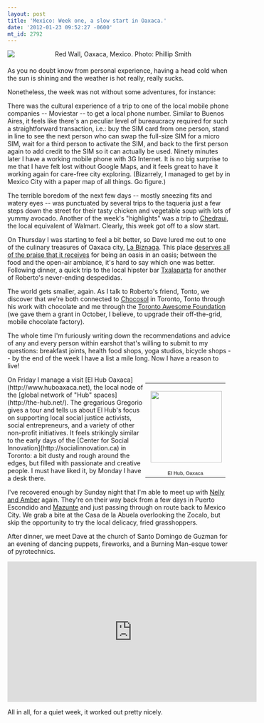 ```yaml
---
layout: post
title: 'Mexico: Week one, a slow start in Oaxaca.'
date: '2012-01-23 09:52:27 -0600'
mt_id: 2792
---
```

<img src="http://src.sencha.io/https://lh4.googleusercontent.com/-G2vreOUW5Yg/Tx0Dq4-fjbI/AAAAAAAAAbE/Qeb2DIrAj5k/s640/Red%252520wall.jpg" alt="Red Wall, Oaxaca, Mexico. Photo: Phillip Smith" style="text-align: center; display: block; margin: 0 auto 20px;" />

As you no doubt know from personal experience, having a head cold when the sun is shining and the weather is hot really, really sucks.

Nonetheless, the week was not without some adventures, for instance:

There was the cultural experience of a trip to one of the local mobile phone companies -- Moviestar -- to get a local phone number. Similar to Buenos Aires, it feels like there's an peculiar level of bureaucracy required for such a straightforward transaction, i.e.: buy the SIM card from one person, stand in line to see the next person who can swap the full-size SIM for a micro SIM, wait for a third person to activate the SIM, and back to the first person again to add credit to the SIM so it can actually be used. Ninety minutes later I have a working mobile phone with 3G Internet. It is no big surprise to me that I have felt lost without Google Maps, and it feels great to have it working again for care-free city exploring. (Bizarrely, I managed to get by in Mexico City with a paper map of all things. Go figure.)

The terrible boredom of the next few days -- mostly sneezing fits and watery eyes -- was punctuated by several trips to the taqueria just a few steps down the street for their tasty chicken and vegetable soup with lots of yummy avocado. Another of the week's "highlights" was a trip to [Chedraui](http://www.chedraui.com.mx/), the local equivalent of Walmart. Clearly, this week got off to a slow start.

On Thursday I was starting to feel a bit better, so Dave lured me out to one of the culinary treasures of Oaxaca city, [La Biznaga](http://www.tripadvisor.com/Restaurant_Review-g150801-d814834-Reviews-La_biznaga-Oaxaca_Pacific_Coast.html). This place [deserves all of the praise that it receives](http://travel.nytimes.com/2012/01/15/travel/36-hours-oaxaca-mexico.html) for being an oasis in an oasis; between the food and the open-air ambiance, it's hard to say which one was better. Following dinner, a quick trip to the local hipster bar [Txalaparta](https://www.facebook.com/txalapartabar) for another of Roberto's never-ending despedidas.

The world gets smaller, again. As I talk to Roberto's friend, Tonto, we discover that we're both connected to [Chocosol](http://chocosol.posterous.com/) in Toronto, Tonto through his work with chocolate and me through the [Toronto Awesome Foundation](http://www.thestar.com/news/article/1107627--toronto-awesome-has-a-bunch-of-great-ideas-and-some-duds) (we gave them a grant in October, I believe, to upgrade their off-the-grid, mobile chocolate factory).

The whole time I'm furiously writing down the recommendations and advice of any and every person within earshot that's willing to submit to my questions: breakfast joints, health food shops, yoga studios, bicycle shops -- by the end of the week I have a list a mile long. Now I have a reason to live!

<table style="width:194px;float: right;"><tr><td align="center" style="height:194px;background:url(https://picasaweb.google.com/s/c/transparent_album_background.gif) no-repeat left"><a href="https://picasaweb.google.com/phillipadsmith/ElHubOaxaca?authuser=0&feat=embedwebsite"><img src="https://lh4.googleusercontent.com/-VUZzC1b6dMA/Txz7GCSEUPE/AAAAAAAAAa4/U-m3t-vdwh0/s160-c/ElHubOaxaca.jpg" width="160" height="160" style="margin:1px 0 0 4px;"></a></td></tr><tr><td style="text-align:center;font-family:arial,sans-serif;font-size:11px"><a href="https://picasaweb.google.com/phillipadsmith/ElHubOaxaca?authuser=0&feat=embedwebsite" style="color:#4D4D4D;font-weight:bold;text-decoration:none;">El Hub, Oaxaca</a></td></tr></table>On Friday I manage a visit [El Hub Oaxaca](http://www.huboaxaca.net), the local node of the [global network of "Hub" spaces](http://the-hub.net/). The gregarious Gregorio gives a tour and tells us about El Hub's focus on supporting local social justice activists, social entrepreneurs, and a variety of other non-profit initiatives. It feels strikingly similar to the early days of the [Center for Social Innovation](http://socialinnovation.ca) in Toronto: a bit dusty and rough around the edges, but filled with passionate and creative people. I must have liked it, by Monday I have a desk there.

I've recovered enough by Sunday night that I'm able to meet up with [Nelly and Amber](http://www.phillipadsmith.com/2012/01/mexico-day-four-a-journey-to-oaxaca-de-juarez.html) again. They're on their way back from a few days in Puerto Escondido and [Mazunte](http://en.wikipedia.org/wiki/Mazunte) and just passing through on route back to Mexico City. We grab a bite at the Casa de la Abuela overlooking the Zocalo, but skip the opportunity to try the local delicacy, fried grasshoppers. 

After dinner, we meet Dave at the church of Santo Domingo de Guzman for an evening of dancing puppets, fireworks, and a  Burning Man-esque tower of pyrotechnics. 

<iframe width="560" height="315" src="http://www.youtube.com/embed/i3i9ViaO9oo" frameborder="0" allowfullscreen></iframe>


All in all, for a quiet week, it worked out pretty nicely.
